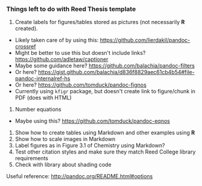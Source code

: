 ### Things left to do with Reed Thesis template

1. Create labels for figures/tables stored as pictures (not necessarily **R** created).
  - Likely taken care of by using this:  <https://github.com/lierdakil/pandoc-crossref>
  - Might be better to use this but doesn't include links? <https://github.com/adletaw/captioner>
  - Maybe some guidance here?  <https://github.com/balachia/pandoc-filters>
  - Or here? <https://gist.github.com/balachia/d836f8829aec61cb4b54#file-pandoc-internalref-hs>
  - Or here? <https://github.com/tomduck/pandoc-fignos>
  - Currently using `kfigr` package, but doesn't create link to figure/chunk in PDF (does with HTML)
1. Number equations
  - Maybe using this? <https://github.com/tomduck/pandoc-eqnos>
1. Show how to create tables using Markdown and other examples using **R**
1. Show how to scale images in Markdown
1. Label figures as in Figure 3.1 of Chemistry using Markdown?
1. Test other citation styles and make sure they match Reed College library requirements
1. Check with library about shading code

Useful reference:  <http://pandoc.org/README.html#options>
